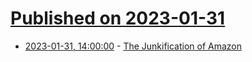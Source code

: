 # [Published on 2023-01-31](index.md)

* [2023-01-31, 14:00:00](https://tech.slashdot.org/story/23/01/31/1241202/the-junkification-of-amazon?utm_source=rss1.0mainlinkanon&utm_medium=feed) - [The Junkification of Amazon](https://tech.slashdot.org/story/23/01/31/1241202/the-junkification-of-amazon?utm_source=rss1.0mainlinkanon&utm_medium=feed)
